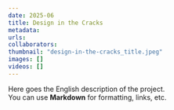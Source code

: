 ```yaml
---
date: 2025-06
title: Design in the Cracks
metadata: 
urls:
collaborators:
thumbnail: "design-in-the-cracks_title.jpeg"
images: []
videos: []
---
```

Here goes the English description of the project.  
You can use **Markdown** for formatting, links, etc.

